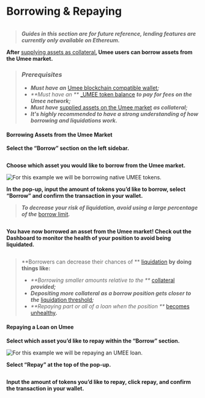 # Borrowing & Repaying

![]()

> _**Guides in this section are for future reference, lending features are currently only available on Ethereum.**_

**After** [supplying assets as collateral]()**, Umee users can borrow assets from the Umee market.**


> ### _Prerequisites_
>
> * _**Must have an**_ [Umee blockchain compatible wallet]()_**;**_
> * _**Must have an **_ [_UMEE token balance]() _**to pay for fees on the Umee network;**_
> * _**Must have**_ [supplied assets on the Umee market]() _**as collateral;**_
> * _**It's highly recommended to have a strong understanding of how borrowing and liquidations work.**_

#### Borrowing Assets from the Umee Market

**Select the “Borrow” section on the left sidebar.**

![]()

**Choose which asset you would like to borrow from the Umee market.**

![For this example we will be borrowing native UMEE tokens.]()

**In the pop-up, input the amount of tokens you’d like to borrow, select “Borrow” and confirm the transaction in your wallet.**

> _**To decrease your risk of liquidation, avoid using a large percentage of the**_ [borrow limit]()_**.**_

![]()

**You have now borrowed an asset from the Umee market! Check out the Dashboard to monitor the health of your position to avoid being liquidated.**

![]()

> **Borrowers can decrease their chances of ** [liquidation]() **by doing things like:**
>
> * _**Borrowing smaller amounts relative to the **_ [collateral]() _**provided;**_
> * _**Depositing more collateral as a borrow position gets closer to the**_ [liquidation threshold]()_**;**_
> * _**Repaying part or all of a loan when the position **_ [becomes unhealthy]()_**.**_

#### Repaying a Loan on Umee

**Select which asset you’d like to repay within the “Borrow” section.**

![For this example we will be repaying an UMEE loan.]()

**Select “Repay” at the top of the pop-up.**

![]()

**Input the amount of tokens you’d like to repay, click repay, and confirm the transaction in your wallet.**

![]()